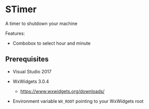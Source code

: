 # STimer

A timer to shutdown your machine

Features:

- Combobox to select hour and minute

## Prerequisites

- Visual Studio 2017
- WxWidgets 3.0.4
  - https://www.wxwidgets.org/downloads/

- Environment variable ``WX_ROOT`` pointing to your WxWidgets root